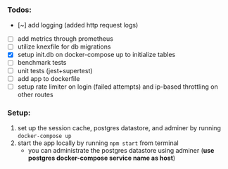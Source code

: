 ### Todos:

- [~] add logging (added http request logs)
- [ ] add metrics through prometheus
- [ ] utilize knexfile for db migrations
- [x] setup init.db on docker-compose up to initialize tables
- [ ] benchmark tests
- [ ] unit tests (jest+supertest)
- [ ] add app to dockerfile
- [ ] setup rate limiter on login (failed attempts) and ip-based throttling on other routes

### Setup:

1. set up the session cache, postgres datastore, and adminer by running `docker-compose up`
2. start the app locally by running `npm start` from terminal
   - you can administrate the postgres datastore using adminer (**use postgres docker-compose service name as host**)
